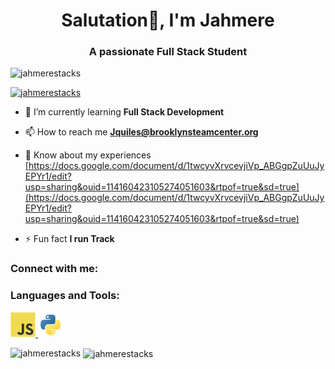 <h1 align="center">Salutation👋, I'm Jahmere</h1>
<h3 align="center">A passionate Full Stack Student</h3>

<p align="left"> <img src="https://komarev.com/ghpvc/?username=jahmerestacks&label=Profile%20views&color=0e75b6&style=flat" alt="jahmerestacks" /> </p>

<p align="left"> <a href="https://github.com/ryo-ma/github-profile-trophy"><img src="https://github-profile-trophy.vercel.app/?username=jahmerestacks" alt="jahmerestacks" /></a> </p>

- 🌱 I’m currently learning **Full Stack Development**

- 📫 How to reach me **Jquiles@brooklynsteamcenter.org**

- 📄 Know about my experiences [https://docs.google.com/document/d/1twcyvXrvcevjiVp_ABGgpZuUuJyEPYr1/edit?usp=sharing&ouid=114160423105274051603&rtpof=true&sd=true](https://docs.google.com/document/d/1twcyvXrvcevjiVp_ABGgpZuUuJyEPYr1/edit?usp=sharing&ouid=114160423105274051603&rtpof=true&sd=true)

- ⚡ Fun fact **I run Track**

<h3 align="left">Connect with me:</h3>
<p align="left">
</p>

<h3 align="left">Languages and Tools:</h3>
<p align="left"> <a href="https://developer.mozilla.org/en-US/docs/Web/JavaScript" target="_blank" rel="noreferrer"> <img src="https://raw.githubusercontent.com/devicons/devicon/master/icons/javascript/javascript-original.svg" alt="javascript" width="40" height="40"/> </a> <a href="https://www.python.org" target="_blank" rel="noreferrer"> <img src="https://raw.githubusercontent.com/devicons/devicon/master/icons/python/python-original.svg" alt="python" width="40" height="40"/> </a> </p>

<p><img align="left" src="https://github-readme-stats.vercel.app/api/top-langs?username=jahmerestacks&show_icons=true&locale=en&layout=compact" alt="jahmerestacks" /></p>

<p>&nbsp;<img align="center" src="https://github-readme-stats.vercel.app/api?username=jahmerestacks&show_icons=true&locale=en" alt="jahmerestacks" /></p>

<!--
**JahmereStacks/JahmereStacks** is a ✨ _special_ ✨ repository because its `README.md` (this file) appears on your GitHub profile.

Here are some ideas to get you started:

- 🔭 I’m currently working on ...
- 🌱 I’m currently learning ...
- 👯 I’m looking to collaborate on ...
- 🤔 I’m looking for help with ...
- 💬 Ask me about ...
- 📫 How to reach me: ...
- 😄 Pronouns: ...
- ⚡ Fun fact: ...
-->
